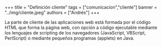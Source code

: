 +++
title = "Definición cliente"
tags = ["comunicacion","cliente"]
banner = "../img/cliente.jpeg"
authors = ["Andrés"]
+++

La parte de cliente de las aplicaciones web está formada por el código HTML que forma la página web, con opción a código ejecutable mediante los lenguajes de scripting de los navegadores (JavaScript, VBScript, PerlScript) o mediante pequeños programas (applets) en Java.



